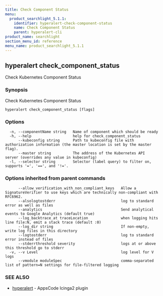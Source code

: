 ```yaml
---
title: Check Component Status
menu:
  product_searchlight_5.1.1:
    identifier: hyperalert-check-component-status
    name: Check Component Status
    parent: hyperalert-cli
product_name: searchlight
section_menu_id: reference
menu_name: product_searchlight_5.1.1
---
```

## hyperalert check_component_status

Check Kubernetes Component Status

### Synopsis

Check Kubernetes Component Status

```
hyperalert check_component_status [flags]
```

### Options

```
  -n, --componentName string   Name of component which should be ready
  -h, --help                   help for check_component_status
      --kubeconfig string      Path to kubeconfig file with authorization information (the master location is set by the master flag).
      --master string          The address of the Kubernetes API server (overrides any value in kubeconfig)
  -l, --selector string        Selector (label query) to filter on, supports '=', '==', and '!='.
```

### Options inherited from parent commands

```
      --allow_verification_with_non_compliant_keys   Allow a SignatureVerifier to use keys which are technically non-compliant with RFC6962.
      --alsologtostderr                              log to standard error as well as files
      --analytics                                    Send analytical events to Google Analytics (default true)
      --log_backtrace_at traceLocation               when logging hits line file:N, emit a stack trace (default :0)
      --log_dir string                               If non-empty, write log files in this directory
      --logtostderr                                  log to standard error instead of files
      --stderrthreshold severity                     logs at or above this threshold go to stderr
  -v, --v Level                                      log level for V logs
      --vmodule moduleSpec                           comma-separated list of pattern=N settings for file-filtered logging
```

### SEE ALSO

* [hyperalert](/products/searchlight/5.1.1/reference/hyperalert/hyperalert)	 - AppsCode Icinga2 plugin


